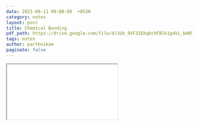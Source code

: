 ```yaml
---
date: 2021-09-11 00:00:00  +0530
category: notes
layout: post
title: Chemical Bonding
pdf_path: https://drive.google.com/file/d/1Ub_9VF32EKqbchFBlk1g4ki_bAN5sYeY/preview?usp=sharing
tags: notes
author: parthnikam
paginate: false
---
```


<iframe class="embed-pdf" src="{{ page.pdf_path }}#toolbar=0" seamless="seamless" scrolling="no" style="overflow:hidden"></iframe>

